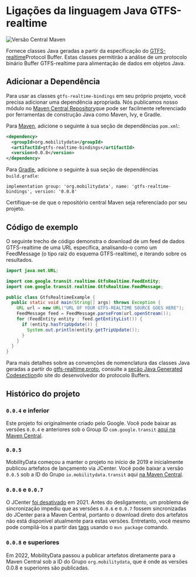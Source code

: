# Ligações da linguagem Java GTFS-realtime

![Versão Central Maven](https://img.shields.io/maven-central/v/org.mobilitydata/gtfs-realtime-bindings.svg)

Fornece classes Java geradas a partir da especificação do [GTFS-realtime](https://github.com/google/transit/tree/master/gtfs-realtime)Protocol Buffer. Estas classes permitirão a análise de um protocolo binário Buffer GTFS-realtime para alimentação de dados em objetos Java.

## Adicionar a Dependência

Para usar as classes `gtfs-realtime-bindings` em seu próprio projeto, você precisa adicionar uma dependência apropriada. Nós publicamos nosso módulo no [Maven Central Repository](http://search.maven.org/)que pode ser facilmente referenciado por ferramentas de construção Java como Maven, Ivy, e Gradle.

Para [Maven](http://maven.apache.org/), adicione o seguinte à sua seção de dependências `pom.xml`:

```xml
<dependency>
  <groupId>org.mobilitydata</groupId>
  <artifactId>gtfs-realtime-bindings</artifactId>
  <version>0.0.8</version>
</dependency>
```

Para [Gradle](https://www.gradle.org/), adicione o seguinte à sua seção de dependências `build.gradle`:

    implementation group: 'org.mobilitydata', name: 'gtfs-realtime-bindings', version: '0.0.8'

Certifique-se de que o repositório central Maven seja referenciado por seu projeto.

## Código de exemplo

O seguinte trecho de código demonstra o download de um feed de dados GTFS-realtime de uma URL específica, analisando-o como um FeedMessage (o tipo raiz do esquema GTFS-realtime), e iterando sobre os resultados.

```java
import java.net.URL;

import com.google.transit.realtime.GtfsRealtime.FeedEntity;
import com.google.transit.realtime.GtfsRealtime.FeedMessage;

public class GtfsRealtimeExample {
  public static void main(String[] args) throws Exception {
    URL url = new URL("URL OF YOUR GTFS-REALTIME SOURCE GOES HERE");
    FeedMessage feed = FeedMessage.parseFrom(url.openStream());
    for (FeedEntity entity : feed.getEntityList()) {
      if (entity.hasTripUpdate()) {
        System.out.println(entity.getTripUpdate());
      }
    }
  }
}
```

Para mais detalhes sobre as convenções de nomenclatura das classes Java geradas a partir do [gtfs-realtime.proto](https://github.com/google/transit/blob/master/gtfs-realtime/proto/gtfs-realtime.proto), consulte a [seção Java Generated Codesection](https://developers.google.com/protocol-buffers/docs/reference/java-generated)do site do desenvolvedor do protocolo Buffers.

## Histórico do projeto

### `0.0.4` e inferior

Este projeto foi originalmente criado pelo Google. Você pode baixar as versões `0.0.4` e anteriores sob o Group ID `com.google.transit` [aqui na Maven Central](https://search.maven.org/search?q=g:com.google.transit%20AND%20a:gtfs-realtime-bindings).

### `0.0.5`

MobilityData começou a manter o projeto no início de 2019 e inicialmente publicou artefatos de lançamento via JCenter. Você pode baixar a versão `0.0.5` sob a ID do Grupo `io.mobilitydata.transit` aqui [na Maven Central](https://search.maven.org/artifact/io.mobilitydata.transit/gtfs-realtime-bindings).

### `0.0.6` e `0.0.7`

O JCenter [foi desativado](https://jfrog.com/blog/into-the-sunset-bintray-jcenter-gocenter-and-chartcenter/) em 2021. Antes do desligamento, um problema de sincronização impediu que as versões `0.0.6` e `0.0.7` fossem sincronizadas do JCenter para a Maven Central, portanto o download direto dos artefatos não está disponível atualmente para estas versões. Entretanto, você mesmo pode compilá-los a partir das [tags](https://github.com/MobilityData/gtfs-realtime-bindings/tags) usando o `mvn package` comando.

### `0.0.8` e superiores

Em 2022, MobilityData passou a publicar artefatos diretamente para a Maven Central sob a ID do Grupo `org.mobilitydata`, que é onde as versões 0.0.8 e superiores são publicadas.
